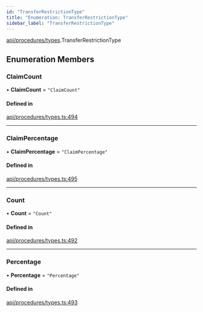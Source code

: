 ```yaml
---
id: "TransferRestrictionType"
title: "Enumeration: TransferRestrictionType"
sidebar_label: "TransferRestrictionType"
---
```


[api/procedures/types](../../../../../modules/API/Procedures/Types/Types.md).TransferRestrictionType

## Enumeration Members

### ClaimCount

• **ClaimCount** = ``"ClaimCount"``

#### Defined in

[api/procedures/types.ts:494](https://github.com/PolymeshAssociation/polymesh-sdk/blob/995f17653/src/api/procedures/types.ts#L494)

___

### ClaimPercentage

• **ClaimPercentage** = ``"ClaimPercentage"``

#### Defined in

[api/procedures/types.ts:495](https://github.com/PolymeshAssociation/polymesh-sdk/blob/995f17653/src/api/procedures/types.ts#L495)

___

### Count

• **Count** = ``"Count"``

#### Defined in

[api/procedures/types.ts:492](https://github.com/PolymeshAssociation/polymesh-sdk/blob/995f17653/src/api/procedures/types.ts#L492)

___

### Percentage

• **Percentage** = ``"Percentage"``

#### Defined in

[api/procedures/types.ts:493](https://github.com/PolymeshAssociation/polymesh-sdk/blob/995f17653/src/api/procedures/types.ts#L493)
